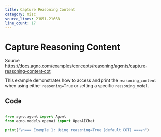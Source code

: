 ```yaml
---
title: Capture Reasoning Content
category: misc
source_lines: 21651-21668
line_count: 17
---
```


# Capture Reasoning Content
Source: https://docs.agno.com/examples/concepts/reasoning/agents/capture-reasoning-content-cot



This example demonstrates how to access and print the `reasoning_content`
when using either `reasoning=True` or setting a specific `reasoning_model`.

## Code

```python cookbook/reasoning/agents/capture_reasoning_content_default_COT.py

from agno.agent import Agent
from agno.models.openai import OpenAIChat

print("\n=== Example 1: Using reasoning=True (default COT) ===\n")

